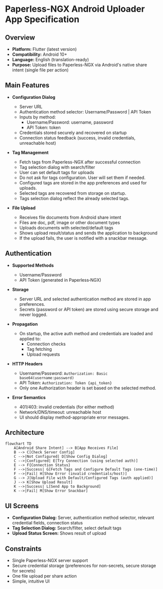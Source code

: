 # Paperless-NGX Android Uploader App Specification

## Overview

- **Platform:** Flutter (latest version)
- **Compatibility:** Android 10+
- **Language:** English (translation-ready)
- **Purpose:** Upload files to Paperless-NGX via Android's native share intent (single file per action)

## Main Features

- **Configuration Dialog**
  - Server URL
  - Authentication method selector: Username/Password | API Token
  - Inputs by method:
    - Username/Password: username, password
    - API Token: token
  - Credentials stored securely and recovered on startup
  - Connection status feedback (success, invalid credentials, unreachable host)

- **Tag Management**
  - Fetch tags from Paperless-NGX after successful connection
  - Tag selection dialog with search/filter
  - User can set default tags for uploads
  - Do not ask for tags configuration. User will set them if needed.
  - Configured tags are stored in the app preferences and used for uploads.
  - Selected tags are recovered from storage on startup.
  - Tags selection dialog reflect the already selected tags.

- **File Upload**
  - Receives file documents from Android share intent
  - Files are doc, pdf, image or other document types
  - Uploads documents with selected/default tags
  - Shows upload result/status and sends the application to background
  - If the upload fails, the user is notified with a snackbar message.

## Authentication

- **Supported Methods**
  - Username/Password
  - API Token (generated in Paperless‑NGX)

- **Storage**
  - Server URL and selected authentication method are stored in app preferences.
  - Secrets (password or API token) are stored using secure storage and never logged.

- **Propagation**
  - On startup, the active auth method and credentials are loaded and applied to:
    - Connection checks
    - Tag fetching
    - Upload requests

- **HTTP Headers**
  - Username/Password: `Authorization: Basic base64(username:password)`
  - API Token: `Authorization: Token {api_token}`
  - Only one Authorization header is set based on the selected method.

- **Error Semantics**
  - 401/403: invalid credentials (for either method)
  - Network/DNS/timeout: unreachable host
  - UI should display method-appropriate error messages.

## Architecture

```mermaid
flowchart TD
    A[Android Share Intent] --> B[App Receives File]
    B --> C[Check Server Config]
    C -->|Not Configured| D[Show Config Dialog]
    C -->|Configured| E[Try Connection (using selected auth)]
    E --> F{Connection Status}
    F -->|Success| G[Fetch Tags and Configure Default Tags (one-time)]
    F -->|Fail| H[Show Error (invalid credentials/host)]
    G --> J[Upload File with Default/Configured Tags (auth applied)]
    J --> K[Show Upload Result]
    K -->|Success| L[Send App to Background]
    K -->|Fail| M[Show Error Snackbar]
```

## UI Screens

- **Configuration Dialog:** Server, authentication method selector, relevant credential fields, connection status
- **Tag Selection Dialog:** Search/filter, select default tags
- **Upload Status Screen:** Shows result of upload

## Constraints

- Single Paperless-NGX server support
- Secure credential storage (preferences for non-secrets, secure storage for secrets)
- One file upload per share action
- Simple, intuitive UI
